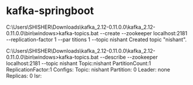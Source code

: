# kafka-springboot


C:\Users\SHISHER\Downloads\kafka_2.12-0.11.0.0\kafka_2.12-0.11.0.0\bin\windows>kafka-topics.bat --create --zookeeper localhost:2181 --replication-factor 1 --par
titions 1 --topic nishant
Created topic "nishant".



C:\Users\SHISHER\Downloads\kafka_2.12-0.11.0.0\kafka_2.12-0.11.0.0\bin\windows>kafka-topics.bat --describe --zookeeper localhost:2181 --topic nishant
Topic:nishant   PartitionCount:1        ReplicationFactor:1     Configs:
        Topic: nishant  Partition: 0    Leader: none    Replicas: 0     Isr:
